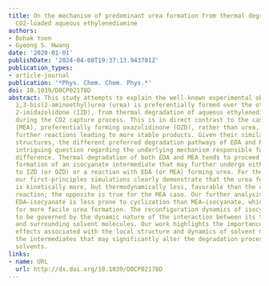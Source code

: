 ```yaml
---
title: On the mechanism of predominant urea formation from thermal degradation of
  CO2-loaded aqueous ethylenediamine
authors:
- Bohak Yoon
- Gyeong S. Hwang
date: '2020-01-01'
publishDate: '2024-04-08T19:37:13.943781Z'
publication_types:
- article-journal
publication: '*Phys. Chem. Chem. Phys.*'
doi: 10.1039/D0CP02178D
abstract: This study attempts to explain the well-known experimental observation that
  1,3-bis(2-aminoethyl)urea (urea) is preferentially formed over the other major product,
  2-imidazolidone (IZD), from thermal degradation of aqueous ethylenediamine (EDA)
  during the CO2 capture process. This is in direct contrast to the case of monoethanolamine
  (MEA), preferentially forming oxazolidinone (OZD), rather than urea, which undergoes
  further reactions leading to more stable products. Given their similar molecular
  structures, the different preferred degradation pathways of EDA and MEA impose an
  intriguing question regarding the underlying mechanism responsible for the distinct
  difference. Thermal degradation of both EDA and MEA tends to proceed mainly via
  formation of an isocyanate intermediate that may further undergo either cyclization
  to IZD (or OZD) or a reaction with EDA (or MEA) forming urea. For the EDA case,
  our first-principles simulations clearly demonstrate that the urea formation reaction
  is kinetically more, but thermodynamically less, favorable than the cyclization
  reaction; the opposite is true for the MEA case. Our further analysis shows that
  EDA–isocyanate is less prone to cyclization than MEA–isocyanate, which in turn allows
  for more facile urea formation. The reconfiguration dynamics of isocyanate is found
  to be governed by the dynamic nature of the interaction between its terminal group
  and surrounding solvent molecules. Our work highlights the importance of kinetic
  effects associated with the local structure and dynamics of solvent molecules around
  the intermediates that may significantly alter the degradation process of amine
  solvents.
links:
- name: URL
  url: http://dx.doi.org/10.1039/D0CP02178D
---
```

